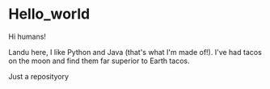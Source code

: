 # Hello_world

Hi humans!

Landu here, I like Python and Java (that's what I'm made of!).
I've had tacos on the moon and find them far superior to Earth tacos.

Just a reposityory
